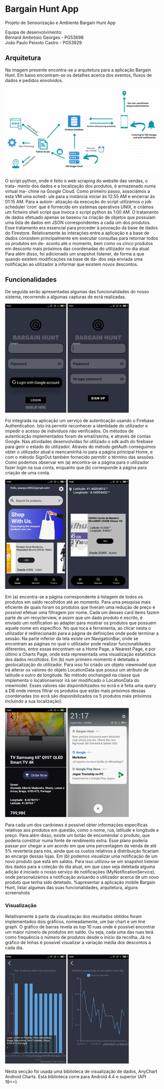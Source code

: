 # Bargain Hunt App

Projeto de Sensorização e Ambiente
Bargain Hunt App

Equipa de desenvolvimento:<br>
Bernard Ambrósio Georges - PG53698 <br>
João Paulo Peixoto Castro - PG53929

## Arquitetura

Na imagem presente encontra-se a arquitetura para a aplicação Bargain Hunt. Em baixo encontram-se os detalhes acerca dos eventos, fluxos de dados e pedidos envolvidos.

<img src = "images/architecture.png" width=600>

O script python, onde é feito o web scraping do website das vendas, o trata-
mento dos dados e a localização dos produtos, é armazenado numa virtual ma-
chine na Google Cloud. Como primeiro passo, associámos a esta VM uma sched-
ule para a instância iniciar às 12:55 AM e encerrar às 01:15 AM. Para a autom-
atização da execução do script utilizámos o job scheduler ’cron’ que é fornecido
em sistemas operativos UNIX, e criámos um ficheiro shell script que invoca o
script python às 1:00 AM. O tratamento de dados efetuado apenas se baseou na
criação de objetos que possuíam uma lista de dados em JSON correspondentes a
cada um dos produtos. Esse tratamento era essencial para proceder à povoação
da base de dados do Firestore.
Relativamente às interações entre a aplicação e a base de dados consistem
principalmente em executar consultas para retornar todos os produtos em de-
sconto até o momento, bem como os cinco produtos em desconto mais próximos
das coordenadas do utilizador no dia atual. Para além disso, foi adicionado um
snapshot listener, de forma a que quando existem modificações na base de da-
dos seja enviada uma notificação ao utilizador a informar que existem novos
descontos.

## Funcionalidades 

De seguida serão apresentadas algumas das funcionalidades do nosso sistema, recorrendo a algumas capturas de ecrã realizadas.

<img src = "images/login.jpg" width=200>
<img src = "images/signup.jpg" width=200>


Foi integrada na aplicação um serviço de autenticação usando o Firebase Authentication. Isto irá permitir reconhecer a identidade do utilizador e impedir o acesso de indivíduos não verificados. Os métodos de autenticação implementados foram de email/senha, e através de contas Google. Nas atividades desenvolvidas foi utilizado o sdk auth do firebase para gerir o estado do utilizador. Através do método getAuth conseguímos obter o utilizador atual e reencaminhá-lo para a página principal Home, e com o método SignOut também fornecido permitir o término das sessões. Como podemos observar em (a) encontra-se a página para o utilizador fazer login na sua conta, enquanto que (b) corresponde à página para criação de uma conta. 

<img src = "images/home.jpg" width=200>
<img src = "images/nearest.jpg" width=200>

Em (a) encontra-se a página correspondente à listagem de todos os produtos em saldo recolhidos até ao momento. Para uma pesquisa mais eficiente de quais foram os produtos que tiveram uma redução de preço é possível efetuar uma filtragem por nome. Cada um desses card items fazem parte de um recyclerview, e assim que um dado produto é escrito, é enviado um notification ao adapter para mostrar os produtos que possuem aquele nome em específico. No que toca à ferramenta, ao clicar nesta o utilizador é redirecionado para a página de definições onde pode terminar a sessão. Na parte inferior da tela existe um NavigationBar, onde se encontram as páginas no qual o utilizador pode realizar funcionalidades diferentes, entre essas encontram-se a Home Page, a Nearest Page, e por último a Charts Page, onde está representada uma visualização estatística dos dados recolhidos. Em (b) num primeiro momento é detetada a geolocalização do utilizador. Para isso foi criado um objeto viewmodel que irá alterar os valores do objeto LocationData que possui um atributo de latitude e outro de longitude. No método onchanged na classe que implementa o locationsensor irá ser modificado o LocationData do viewmodel. Esses valores são disponibilizados no ecrã e é feita uma query à DB onde iremos filtrar os produtos que estão mais próximos dessas coordenadas (no ecrã são disponibilizados os 5 produtos mais próximos incluindo a sua localização).

<img src = "images/detailed.jpg" width=200>
<img src = "images/notification.jpg" width=200>

Para cada um dos cardviews é possível obter informações específicas relativas aos produtos em questão, como o nome, rua, latitude e longitude e preço. Para além disso, existe um botão de encomendar o produto, que poderia constituir numa fonte de rendimento extra. Esse plano poderia passar por chegar a um acordo em que uma percentagem da venda de até 5% reverteria para nós, ainda que os custos relativos à distribuição ficariam ao encargo dessas lojas. Em (b) podemos visualizar uma notificação de um novo produto que está em saldos. Para isso utilizou-se um snapshot listener dos dados para a coleção do dia atual, em que caso seja detetada alguma adição é iniciado o nosso serviço de notificações (MyNotificationService), onde personalizámos a notificação avisando o utilizador acerca de um novo produto que tenha sido detetado.
%apresentar a aplicação mobile Bargain Hunt, listar algumas das suas funcionalidades, arquitetura, alguns screenshots

### Visualização
Relativamente à parte da visualização dos resultados obtidos foram implementados dois gráficos, nomeadamente, um bar chart e um line graph. O gráfico de barras revela as top 10 ruas onde é possível encontrar um maior número de produtos em saldo. Ou seja, cada uma das ruas terá como frequência o número de produtos desde o início da recolha. Já no gráfico de linhas é possível visualizar a variação média dos descontos a cada dia.

<img src = "images/barchart.jpg" width=200>
<img src = "images/linechart.jpg" width=200>

Nesta secção foi usada uma biblioteca de visualização de dados, AnyChart Android Charts. Esta biblioteca corre para Android 4.4 e superior (API 19>=).

